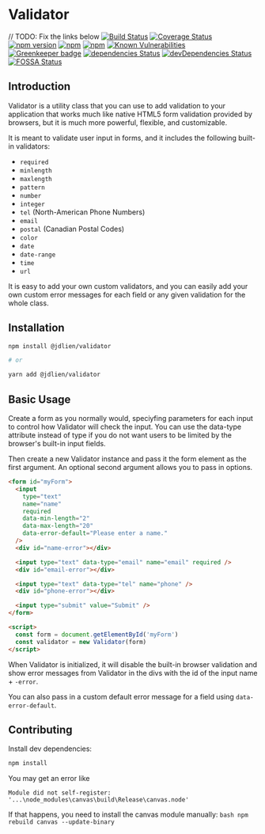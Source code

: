 # Validator

// TODO: Fix the links below
[![Build Status](https://travis-ci.org/validatorjs/validator.js.svg?branch=master)](https://travis-ci.org/validatorjs/validator.js)
[![Coverage Status](https://coveralls.io/repos/github/validatorjs/validator.js/badge.svg?branch=master)](https://coveralls.io/github/validatorjs/validator.js?branch=master)
[![npm version](https://badge.fury.io/js/validator.svg)](https://badge.fury.io/js/validator)
[![npm](https://img.shields.io/npm/dm/validator.svg)](https://www.npmjs.com/package/validator)
[![npm](https://img.shields.io/npm/dt/validator.svg)](https://www.npmjs.com/package/validator)
[![Known Vulnerabilities](https://snyk.io/test/github/validatorjs/validator.js/badge.svg)](https://snyk.io/test/github/validatorjs/validator.js)
[![Greenkeeper badge](https://badges.greenkeeper.io/validatorjs/validator.js.svg)](https://greenkeeper.io/)
[![dependencies Status](https://david-dm.org/validatorjs/validator.js/status.svg)](https://david-dm.org/validatorjs/validator.js)
[![devDependencies Status](https://david-dm.org/validatorjs/validator.js/dev-status.svg)](https://david-dm.org/validatorjs/validator.js?type=dev)
[![FOSSA Status](https://app.fossa.io/api/projects/git%2Bgithub.com%2Fvalidatorjs%2Fvalidator.js.svg?type=shield)](https://app.fossa.io/projects/git%2Bgithub.com%2Fvalidatorjs%2Fvalidator.js?ref=badge_shield)

## Introduction

Validator is a utility class that you can use to add validation to your application that works much like native HTML5 form validation provided by browsers, but it is much more powerful, flexible, and customizable.

It is meant to validate user input in forms, and it includes the following built-in validators:

- `required`
- `minlength`
- `maxlength`
- `pattern`
- `number`
- `integer`
- `tel` (North-American Phone Numbers)
- `email`
- `postal` (Canadian Postal Codes)
- `color`
- `date`
- `date-range`
- `time`
- `url`

It is easy to add your own custom validators, and you can easily add your own custom error messages for each field or any given validation for the whole class.

## Installation

```bash
npm install @jdlien/validator

# or

yarn add @jdlien/validator
```

## Basic Usage

Create a form as you normally would, speciyfing parameters for each input to control how Validator will check the input. You can use the data-type attribute instead of type if you do not want users to be limited by the browser's built-in input fields.

Then create a new Validator instance and pass it the form element as the first argument. An optional second argument allows you to pass in options.

```html
<form id="myForm">
  <input
    type="text"
    name="name"
    required
    data-min-length="2"
    data-max-length="20"
    data-error-default="Please enter a name."
  />
  <div id="name-error"></div>

  <input type="text" data-type="email" name="email" required />
  <div id="email-error"></div>

  <input type="text" data-type="tel" name="phone" />
  <div id="phone-error"></div>

  <input type="submit" value="Submit" />
</form>

<script>
  const form = document.getElementById('myForm')
  const validator = new Validator(form)
</script>
```

When Validator is initialized, it will disable the built-in browser validation and show error messages from Validator in the divs with the id of the input name + `-error`.

You can also pass in a custom default error message for a field using `data-error-default`.

## Contributing

Install dev dependencies:

```bash
npm install
```

You may get an error like

```
Module did not self-register: '...\node_modules\canvas\build\Release\canvas.node'
```

If that happens, you
need to install the canvas module manually: `bash npm rebuild canvas --update-binary `
